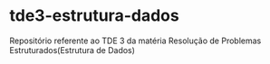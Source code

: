 # tde3-estrutura-dados
Repositório referente ao TDE 3 da matéria Resolução de Problemas Estruturados(Estrutura de Dados)
